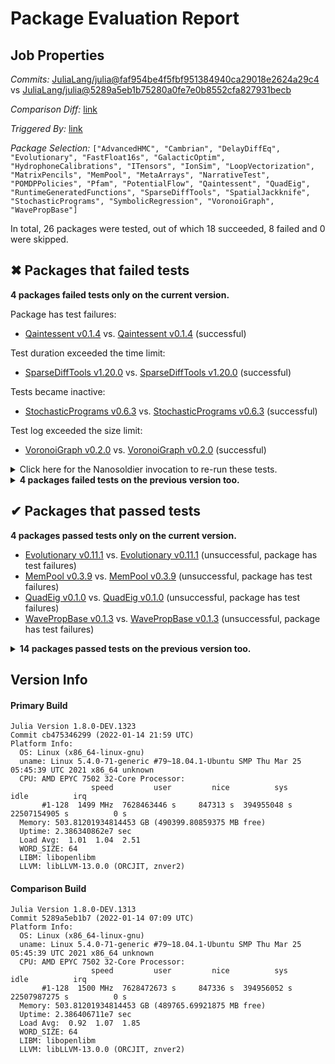 # Package Evaluation Report

## Job Properties

*Commits:* [JuliaLang/julia@faf954be4f5fbf951384940ca29018e2624a29c4](https://github.com/JuliaLang/julia/commit/faf954be4f5fbf951384940ca29018e2624a29c4) vs [JuliaLang/julia@5289a5eb1b75280a0fe7e0b8552cfa827931becb](https://github.com/JuliaLang/julia/commit/5289a5eb1b75280a0fe7e0b8552cfa827931becb)

*Comparison Diff:* [link](https://github.com/JuliaLang/julia/compare/5289a5eb1b75280a0fe7e0b8552cfa827931becb..faf954be4f5fbf951384940ca29018e2624a29c4)

*Triggered By:* [link](https://github.com/JuliaLang/julia/pull/43800#issuecomment-1012906048)

*Package Selection:* `["AdvancedHMC", "Cambrian", "DelayDiffEq", "Evolutionary", "FastFloat16s", "GalacticOptim", "HydrophoneCalibrations", "ITensors", "IonSim", "LoopVectorization", "MatrixPencils", "MemPool", "MetaArrays", "NarrativeTest", "POMDPPolicies", "Pfam", "PotentialFlow", "Qaintessent", "QuadEig", "RuntimeGeneratedFunctions", "SparseDiffTools", "SpatialJackknife", "StochasticPrograms", "SymbolicRegression", "VoronoiGraph", "WavePropBase"]`

In total, 26 packages were tested, out of which 18 succeeded, 8 failed and 0 were skipped.


## ✖ Packages that failed tests

**4 packages failed tests only on the current version.**

Package has test failures:

- [Qaintessent v0.1.4](https://s3.amazonaws.com/julialang-reports/nanosoldier/pkgeval/by_hash/faf954b_vs_5289a5e/Qaintessent.1.8.0-DEV-cb475346299.log) vs. [Qaintessent v0.1.4](https://s3.amazonaws.com/julialang-reports/nanosoldier/pkgeval/by_hash/faf954b_vs_5289a5e/Qaintessent.1.8.0-DEV-5289a5eb1b7.log) (successful)

Test duration exceeded the time limit:

- [SparseDiffTools v1.20.0](https://s3.amazonaws.com/julialang-reports/nanosoldier/pkgeval/by_hash/faf954b_vs_5289a5e/SparseDiffTools.1.8.0-DEV-cb475346299.log) vs. [SparseDiffTools v1.20.0](https://s3.amazonaws.com/julialang-reports/nanosoldier/pkgeval/by_hash/faf954b_vs_5289a5e/SparseDiffTools.1.8.0-DEV-5289a5eb1b7.log) (successful)

Tests became inactive:

- [StochasticPrograms v0.6.3](https://s3.amazonaws.com/julialang-reports/nanosoldier/pkgeval/by_hash/faf954b_vs_5289a5e/StochasticPrograms.1.8.0-DEV-cb475346299.log) vs. [StochasticPrograms v0.6.3](https://s3.amazonaws.com/julialang-reports/nanosoldier/pkgeval/by_hash/faf954b_vs_5289a5e/StochasticPrograms.1.8.0-DEV-5289a5eb1b7.log) (successful)

Test log exceeded the size limit:

- [VoronoiGraph v0.2.0](https://s3.amazonaws.com/julialang-reports/nanosoldier/pkgeval/by_hash/faf954b_vs_5289a5e/VoronoiGraph.1.8.0-DEV-cb475346299.log) vs. [VoronoiGraph v0.2.0](https://s3.amazonaws.com/julialang-reports/nanosoldier/pkgeval/by_hash/faf954b_vs_5289a5e/VoronoiGraph.1.8.0-DEV-5289a5eb1b7.log) (successful)

<details><summary>Click here for the Nanosoldier invocation to re-run these tests.</summary>
<p>

```
@nanosoldier `runtests(["Qaintessent", "SparseDiffTools", "StochasticPrograms", "VoronoiGraph"], vs = ":master")`
```

</p>
</details>


<details><summary><strong>4 packages failed tests on the previous version too.</strong></summary>
<p>

Package has test failures:

- [MetaArrays v0.2.10](https://s3.amazonaws.com/julialang-reports/nanosoldier/pkgeval/by_hash/faf954b_vs_5289a5e/MetaArrays.1.8.0-DEV-cb475346299.log)
- [POMDPPolicies v0.4.2](https://s3.amazonaws.com/julialang-reports/nanosoldier/pkgeval/by_hash/faf954b_vs_5289a5e/POMDPPolicies.1.8.0-DEV-cb475346299.log)
- [Pfam v0.2.1](https://s3.amazonaws.com/julialang-reports/nanosoldier/pkgeval/by_hash/faf954b_vs_5289a5e/Pfam.1.8.0-DEV-cb475346299.log)

There were unidentified errors:

- [NarrativeTest v0.7.2](https://s3.amazonaws.com/julialang-reports/nanosoldier/pkgeval/by_hash/faf954b_vs_5289a5e/NarrativeTest.1.8.0-DEV-cb475346299.log)

</p>
</details>


## ✔ Packages that passed tests

**4 packages passed tests only on the current version.**

- [Evolutionary v0.11.1](https://s3.amazonaws.com/julialang-reports/nanosoldier/pkgeval/by_hash/faf954b_vs_5289a5e/Evolutionary.1.8.0-DEV-cb475346299.log) vs. [Evolutionary v0.11.1](https://s3.amazonaws.com/julialang-reports/nanosoldier/pkgeval/by_hash/faf954b_vs_5289a5e/Evolutionary.1.8.0-DEV-5289a5eb1b7.log) (unsuccessful, package has test failures)
- [MemPool v0.3.9](https://s3.amazonaws.com/julialang-reports/nanosoldier/pkgeval/by_hash/faf954b_vs_5289a5e/MemPool.1.8.0-DEV-cb475346299.log) vs. [MemPool v0.3.9](https://s3.amazonaws.com/julialang-reports/nanosoldier/pkgeval/by_hash/faf954b_vs_5289a5e/MemPool.1.8.0-DEV-5289a5eb1b7.log) (unsuccessful, package has test failures)
- [QuadEig v0.1.0](https://s3.amazonaws.com/julialang-reports/nanosoldier/pkgeval/by_hash/faf954b_vs_5289a5e/QuadEig.1.8.0-DEV-cb475346299.log) vs. [QuadEig v0.1.0](https://s3.amazonaws.com/julialang-reports/nanosoldier/pkgeval/by_hash/faf954b_vs_5289a5e/QuadEig.1.8.0-DEV-5289a5eb1b7.log) (unsuccessful, package has test failures)
- [WavePropBase v0.1.3](https://s3.amazonaws.com/julialang-reports/nanosoldier/pkgeval/by_hash/faf954b_vs_5289a5e/WavePropBase.1.8.0-DEV-cb475346299.log) vs. [WavePropBase v0.1.3](https://s3.amazonaws.com/julialang-reports/nanosoldier/pkgeval/by_hash/faf954b_vs_5289a5e/WavePropBase.1.8.0-DEV-5289a5eb1b7.log) (unsuccessful, package has test failures)

<details><summary><strong>14 packages passed tests on the previous version too.</strong></summary>
<p>

- [AdvancedHMC v0.3.2](https://s3.amazonaws.com/julialang-reports/nanosoldier/pkgeval/by_hash/faf954b_vs_5289a5e/AdvancedHMC.1.8.0-DEV-cb475346299.log)
- [Cambrian v0.2.1](https://s3.amazonaws.com/julialang-reports/nanosoldier/pkgeval/by_hash/faf954b_vs_5289a5e/Cambrian.1.8.0-DEV-cb475346299.log)
- [DelayDiffEq v5.33.0](https://s3.amazonaws.com/julialang-reports/nanosoldier/pkgeval/by_hash/faf954b_vs_5289a5e/DelayDiffEq.1.8.0-DEV-cb475346299.log)
- [FastFloat16s v0.1.0](https://s3.amazonaws.com/julialang-reports/nanosoldier/pkgeval/by_hash/faf954b_vs_5289a5e/FastFloat16s.1.8.0-DEV-cb475346299.log)
- [GalacticOptim v2.3.0](https://s3.amazonaws.com/julialang-reports/nanosoldier/pkgeval/by_hash/faf954b_vs_5289a5e/GalacticOptim.1.8.0-DEV-cb475346299.log)
- [HydrophoneCalibrations v0.2.7](https://s3.amazonaws.com/julialang-reports/nanosoldier/pkgeval/by_hash/faf954b_vs_5289a5e/HydrophoneCalibrations.1.8.0-DEV-cb475346299.log)
- [ITensors v0.2.12](https://s3.amazonaws.com/julialang-reports/nanosoldier/pkgeval/by_hash/faf954b_vs_5289a5e/ITensors.1.8.0-DEV-cb475346299.log)
- [IonSim v0.2.2](https://s3.amazonaws.com/julialang-reports/nanosoldier/pkgeval/by_hash/faf954b_vs_5289a5e/IonSim.1.8.0-DEV-cb475346299.log)
- [LoopVectorization v0.12.101](https://s3.amazonaws.com/julialang-reports/nanosoldier/pkgeval/by_hash/faf954b_vs_5289a5e/LoopVectorization.1.8.0-DEV-cb475346299.log)
- [MatrixPencils v1.6.7](https://s3.amazonaws.com/julialang-reports/nanosoldier/pkgeval/by_hash/faf954b_vs_5289a5e/MatrixPencils.1.8.0-DEV-cb475346299.log)
- [PotentialFlow v0.2.4](https://s3.amazonaws.com/julialang-reports/nanosoldier/pkgeval/by_hash/faf954b_vs_5289a5e/PotentialFlow.1.8.0-DEV-cb475346299.log)
- [RuntimeGeneratedFunctions v0.5.3](https://s3.amazonaws.com/julialang-reports/nanosoldier/pkgeval/by_hash/faf954b_vs_5289a5e/RuntimeGeneratedFunctions.1.8.0-DEV-cb475346299.log)
- [SpatialJackknife v1.0.1](https://s3.amazonaws.com/julialang-reports/nanosoldier/pkgeval/by_hash/faf954b_vs_5289a5e/SpatialJackknife.1.8.0-DEV-cb475346299.log)
- [SymbolicRegression v0.6.16](https://s3.amazonaws.com/julialang-reports/nanosoldier/pkgeval/by_hash/faf954b_vs_5289a5e/SymbolicRegression.1.8.0-DEV-cb475346299.log)

</p>
</details>


## Version Info

#### Primary Build

```
Julia Version 1.8.0-DEV.1323
Commit cb475346299 (2022-01-14 21:59 UTC)
Platform Info:
  OS: Linux (x86_64-linux-gnu)
  uname: Linux 5.4.0-71-generic #79~18.04.1-Ubuntu SMP Thu Mar 25 05:45:39 UTC 2021 x86_64 unknown
  CPU: AMD EPYC 7502 32-Core Processor: 
                  speed         user         nice          sys         idle          irq
       #1-128  1499 MHz  7628463446 s     847313 s  394955048 s  22507154905 s          0 s
  Memory: 503.81201934814453 GB (490399.80859375 MB free)
  Uptime: 2.386340862e7 sec
  Load Avg:  1.01  1.04  2.51
  WORD_SIZE: 64
  LIBM: libopenlibm
  LLVM: libLLVM-13.0.0 (ORCJIT, znver2)

```

#### Comparison Build

```
Julia Version 1.8.0-DEV.1313
Commit 5289a5eb1b7 (2022-01-14 07:09 UTC)
Platform Info:
  OS: Linux (x86_64-linux-gnu)
  uname: Linux 5.4.0-71-generic #79~18.04.1-Ubuntu SMP Thu Mar 25 05:45:39 UTC 2021 x86_64 unknown
  CPU: AMD EPYC 7502 32-Core Processor: 
                  speed         user         nice          sys         idle          irq
       #1-128  1500 MHz  7628472673 s     847336 s  394956052 s  22507987275 s          0 s
  Memory: 503.81201934814453 GB (489765.69921875 MB free)
  Uptime: 2.386406711e7 sec
  Load Avg:  0.92  1.07  1.85
  WORD_SIZE: 64
  LIBM: libopenlibm
  LLVM: libLLVM-13.0.0 (ORCJIT, znver2)

```
<!-- Generated on 2022-01-14T18:30:11.886 -->
